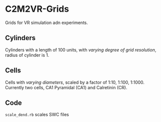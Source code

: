 # C2M2VR-Grids 
Grids for VR simulation adn experiments.

## Cylinders
Cylinders with a length of 100 units, with *varying degree of grid resolution*, radius of cylinder is 1.

## Cells
Cells with *varying diameters*, scaled by a factor of 1:10, 1:100, 1:1000.
Currently two cells, CA1 Pyramidal (CA1) and Calretinin (CR).

## Code
`scale_dend.rb` scales SWC files
